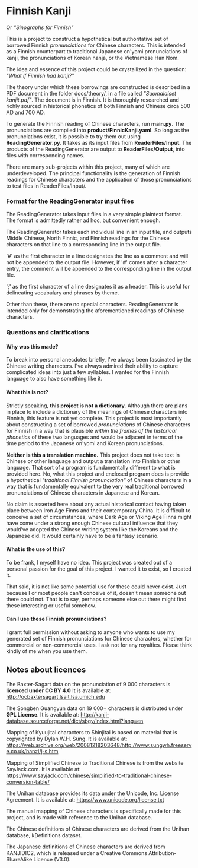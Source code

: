 
# Finnish Kanji
Or _"Sinographs for Finnish"_

This is a project to construct a hypothetical but authoritative set of borrowed Finnish *pronunciations* for Chinese characters.
This is intended as a Finnish counterpart to traditional Japanese on'yomi pronunciations of kanji, 
the pronunciations of Korean hanja, or the Vietnamese Han Nom.  
  
The idea and essence of this project could be crystallized in the question: _"What if Finnish had kanji?"_

The theory under which these borrowings are constructed is described in a PDF document in the folder docs/theory/, 
in a file called _"Suomalaiset kanjit.pdf"_. The document is in Finnish. 
It is thoroughly researched and richly sourced in historical phonetics of both Finnish and Chinese circa 500 AD and 700 AD.

To generate the Finnish reading of Chinese characters, run **main.py**. The pronunciations are compiled into **product/FinnicKanji.yaml**.
So long as the pronunciations exist, it is possible to try them out using **ReadingGenerator.py**. 
It takes as its input files from **ReaderFiles/Input**.
The products of the ReadingGenerator are output to **ReaderFiles/Output**, into files with corresponding names. 

There are many sub-projects within this project, many of which are underdeveloped. 
The principal functionality is the generation of Finnish readings for Chinese characters 
and the application of those pronunciations to test files in ReaderFiles/Input/.  
 
### Format for the ReadingGenerator input files
The ReadingGenerator takes input files in a very simple plaintext format. 
The format is admittedly rather ad hoc, but convenient enough.
    
The ReadingGenerator takes each individual line in an input file, 
and outputs Middle Chinese, North Finnic, and Finnish readings for the 
Chinese characters on that line to a corresponding line in the output file. 
  
'#' as the first character in a line designates the line as a comment 
and will not be appended to the output file.
However, if '#' comes after a character entry, 
the comment will be appended to the corresponding line in the output file.  
  
';' as the first character of a line designates it as a header. 
This is useful for delineating vocabulary and phrases by theme.

Other than these, there are no special characters. 
ReadingGenerator is intended only for demonstrating the aforementioned 
readings of Chinese characters. 
 
 
### Questions and clarifications
#### Why was this made?  
To break into personal anecdotes briefly, I've always been fascinated by the Chinese writing characters. 
I've always admired their ability to capture complicated ideas into just a few syllables. 
I wanted for the Finnish language to also have something like it.

#### What this is not?   
Strictly speaking, **this project is not a dictionary.** 
Although there are plans in place to include a dictionary of the meanings of Chinese characters into Finnish,
this feature is not yet complete. 
This project is most importantly about constructing a set of borrowed _pronunciations_ of Chinese characters for Finnish 
in a way that is plausible _within the frames of the historical phonetics_ of these two languages and 
would be adjacent in terms of the time period to the Japanese on'yomi and Korean pronunciations.  
  
**Neither is this a translation machine.** 
This project does not take text in Chinese or other language and output a translation into Finnish or other language.
That sort of a program is fundamentally different to what is provided here. 
No, what this project and enclosed program does is provide a hypothetical _"traditional Finnish pronunciation"_ 
of Chinese characters in a way that is fundamentally equivalent to the very real traditional borrowed pronunciations 
of Chinese characters in Japanese and Korean.
  
No claim is asserted here about any actual historical contact having taken place between Iron Age Finns 
and their contemporary China.
It is difficult to conceive a set of circumstances,
where Dark Age or Viking Age Finns might have come under a strong enough Chinese cultural influence 
that they would've adopted the Chinese writing system like the Koreans and the Japanese did. 
It would certainly have to be a fantasy scenario.

#### What is the use of this?
To be frank, I myself have no idea. This project was created out of a personal passion for the goal of this project. 
I wanted it to exist, so I created it.  

That said, it is not like some potential use for these could never exist. 
Just because I or most people can't conceive of it, doesn't mean someone out there could not.
That is to say, perhaps someone else out there might find these interesting or useful somehow.

#### Can I use these Finnish pronunciations?
I grant full permission without asking to anyone who wants to use my generated set of Finnish pronunciations
for Chinese characters, whether for commercial or non-commercial uses. I ask not for any royalties.
Please think kindly of me when you use them.

## Notes about licences
The Baxter-Sagart data on the pronunciation of 9 000 characters is **licenced under CC BY 4.0**
It is available at: http://ocbaxtersagart.lsait.lsa.umich.edu

The Songben Guangyun data on 19 000+ characters is distributed under **GPL License**. 
It is available at: http://kanji-database.sourceforge.net/dict/sbgy/index.html?lang=en

Mapping of Kyuujitai characters to Shinjitai is based on material that is copyrighted by Dylan W.H. Sung.
It is available at: https://web.archive.org/web/20081218203648/http://www.sungwh.freeserve.co.uk/hanzi/j-s.htm 

Mapping of Simplified Chinese to Traditional Chinese is from the website SayJack.com.
It is available at: https://www.sayjack.com/chinese/simplified-to-traditional-chinese-conversion-table/

The Unihan database provides its data under the Unicode, Inc. License Agreement.
It is available at: https://www.unicode.org/license.txt 

The manual mapping of Chinese characters is specifically made for this project, and is made with reference to the Unihan database.

The Chinese definitions of Chinese characters are derived from the Unihan database, kDefinitions dataset.

The Japanese definitions of Chinese characters are derived from KANJIDIC2, 
which is released under a Creative Commons Attribution-ShareAlike Licence (V3.0).   
